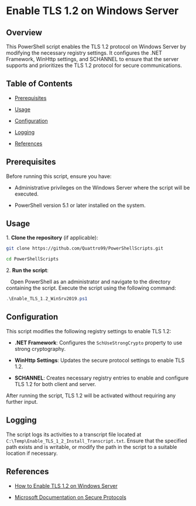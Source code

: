 # Enable TLS 1.2 on Windows Server

## Overview

This PowerShell script enables the TLS 1.2 protocol on Windows Server by modifying the necessary registry settings. It configures the .NET Framework, WinHttp settings, and SCHANNEL to ensure that the server supports and prioritizes the TLS 1.2 protocol for secure communications.

## Table of Contents

- [Prerequisites](#prerequisites)

- [Usage](#usage)

- [Configuration](#configuration)

- [Logging](#logging)

- [References](#references)

## Prerequisites

Before running this script, ensure you have:

- Administrative privileges on the Windows Server where the script will be executed.

- PowerShell version 5.1 or later installed on the system.

## Usage

1\. **Clone the repository** (if applicable):

```bash
git clone https://github.com/Quattro99/PowerShellScripts.git

cd PowerShellScripts
```

2\. **Run the script**:

   Open PowerShell as an administrator and navigate to the directory containing the script. Execute the script using the following command:

```powershell
.\Enable_TLS_1.2_WinSrv2019.ps1
```

## Configuration

This script modifies the following registry settings to enable TLS 1.2:

- **.NET Framework**: Configures the `SchUseStrongCrypto` property to use strong cryptography.

- **WinHttp Settings**: Updates the secure protocol settings to enable TLS 1.2.

- **SCHANNEL**: Creates necessary registry entries to enable and configure TLS 1.2 for both client and server.

After running the script, TLS 1.2 will be activated without requiring any further input.

## Logging

The script logs its activities to a transcript file located at `C:\Temp\Enable_TLS_1_2_Install_Transcript.txt`. Ensure that the specified path exists and is writable, or modify the path in the script to a suitable location if necessary.

## References

- [How to Enable TLS 1.2 on Windows Server](https://thesecmaster.com/how-to-enable-tls-1-2-and-tls-1-3-on-windows-server/)

- [Microsoft Documentation on Secure Protocols](https://docs.microsoft.com/en-us/dotnet/framework/networking/security/)
